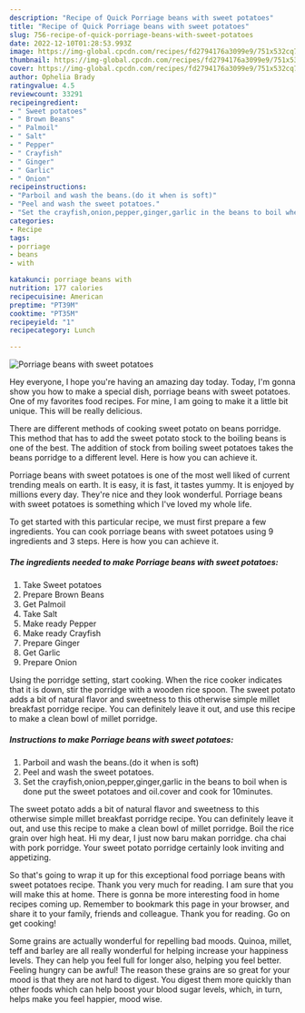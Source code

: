 ```yaml
---
description: "Recipe of Quick Porriage beans with sweet potatoes"
title: "Recipe of Quick Porriage beans with sweet potatoes"
slug: 756-recipe-of-quick-porriage-beans-with-sweet-potatoes
date: 2022-12-10T01:28:53.993Z
image: https://img-global.cpcdn.com/recipes/fd2794176a3099e9/751x532cq70/porriage-beans-with-sweet-potatoes-recipe-main-photo.jpg
thumbnail: https://img-global.cpcdn.com/recipes/fd2794176a3099e9/751x532cq70/porriage-beans-with-sweet-potatoes-recipe-main-photo.jpg
cover: https://img-global.cpcdn.com/recipes/fd2794176a3099e9/751x532cq70/porriage-beans-with-sweet-potatoes-recipe-main-photo.jpg
author: Ophelia Brady
ratingvalue: 4.5
reviewcount: 33291
recipeingredient:
- " Sweet potatoes"
- " Brown Beans"
- " Palmoil"
- " Salt"
- " Pepper"
- " Crayfish"
- " Ginger"
- " Garlic"
- " Onion"
recipeinstructions:
- "Parboil and wash the beans.(do it when is soft)"
- "Peel and wash the sweet potatoes."
- "Set the crayfish,onion,pepper,ginger,garlic in the beans to boil when is done put the sweet potatoes and oil.cover and cook for 10minutes."
categories:
- Recipe
tags:
- porriage
- beans
- with

katakunci: porriage beans with 
nutrition: 177 calories
recipecuisine: American
preptime: "PT39M"
cooktime: "PT35M"
recipeyield: "1"
recipecategory: Lunch

---
```



![Porriage beans with sweet potatoes](https://img-global.cpcdn.com/recipes/fd2794176a3099e9/751x532cq70/porriage-beans-with-sweet-potatoes-recipe-main-photo.jpg)

Hey everyone, I hope you're having an amazing day today. Today, I'm gonna show you how to make a special dish, porriage beans with sweet potatoes. One of my favorites food recipes. For mine, I am going to make it a little bit unique. This will be really delicious.

There are different methods of cooking sweet potato on beans porridge. This method that has to add the sweet potato stock to the boiling beans is one of the best. The addition of stock from boiling sweet potatoes takes the beans porridge to a different level. Here is how you can achieve it.

Porriage beans with sweet potatoes is one of the most well liked of current trending meals on earth. It is easy, it is fast, it tastes yummy. It is enjoyed by millions every day. They're nice and they look wonderful. Porriage beans with sweet potatoes is something which I've loved my whole life.


To get started with this particular recipe, we must first prepare a few ingredients. You can cook porriage beans with sweet potatoes using 9 ingredients and 3 steps. Here is how you can achieve it.

<!--inarticleads1-->

##### The ingredients needed to make Porriage beans with sweet potatoes:

1. Take  Sweet potatoes
1. Prepare  Brown Beans
1. Get  Palmoil
1. Take  Salt
1. Make ready  Pepper
1. Make ready  Crayfish
1. Prepare  Ginger
1. Get  Garlic
1. Prepare  Onion


Using the porridge setting, start cooking. When the rice cooker indicates that it is down, stir the porridge with a wooden rice spoon. The sweet potato adds a bit of natural flavor and sweetness to this otherwise simple millet breakfast porridge recipe. You can definitely leave it out, and use this recipe to make a clean bowl of millet porridge. 

<!--inarticleads2-->

##### Instructions to make Porriage beans with sweet potatoes:

1. Parboil and wash the beans.(do it when is soft)
1. Peel and wash the sweet potatoes.
1. Set the crayfish,onion,pepper,ginger,garlic in the beans to boil when is done put the sweet potatoes and oil.cover and cook for 10minutes.


The sweet potato adds a bit of natural flavor and sweetness to this otherwise simple millet breakfast porridge recipe. You can definitely leave it out, and use this recipe to make a clean bowl of millet porridge. Boil the rice grain over high heat. Hi my dear, I just now baru makan porridge. cha chai with pork porridge. Your sweet potato porridge certainly look inviting and appetizing. 

So that's going to wrap it up for this exceptional food porriage beans with sweet potatoes recipe. Thank you very much for reading. I am sure that you will make this at home. There is gonna be more interesting food in home recipes coming up. Remember to bookmark this page in your browser, and share it to your family, friends and colleague. Thank you for reading. Go on get cooking!

Some grains are actually wonderful for repelling bad moods. Quinoa, millet, teff and barley are all really wonderful for helping increase your happiness levels. They can help you feel full for longer also, helping you feel better. Feeling hungry can be awful! The reason these grains are so great for your mood is that they are not hard to digest. You digest them more quickly than other foods which can help boost your blood sugar levels, which, in turn, helps make you feel happier, mood wise.
